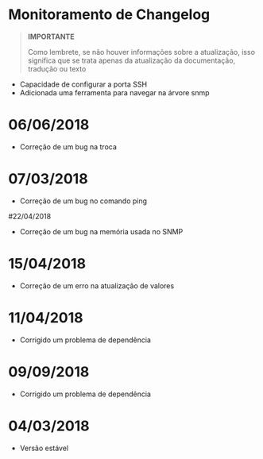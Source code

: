 # Monitoramento de Changelog

>**IMPORTANTE**
>
>Como lembrete, se não houver informações sobre a atualização, isso significa que se trata apenas da atualização da documentação, tradução ou texto


- Capacidade de configurar a porta SSH
- Adicionada uma ferramenta para navegar na árvore snmp

# 06/06/2018

- Correção de um bug na troca

# 07/03/2018

- Correção de um bug no comando ping

#22/04/2018

- Correção de um bug na memória usada no SNMP

# 15/04/2018

- Correção de um erro na atualização de valores

# 11/04/2018

- Corrigido um problema de dependência

# 09/09/2018

- Corrigido um problema de dependência

# 04/03/2018

- Versão estável
